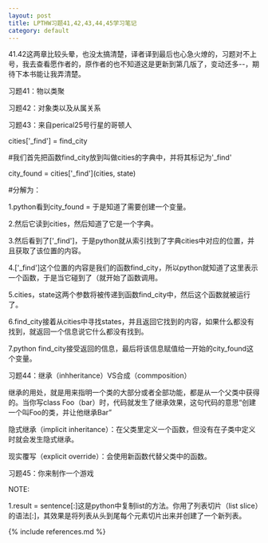 ```yaml
---
layout: post
title: LPTHW习题41,42,43,44,45学习笔记
category: default
---
```


41.42这两章比较头晕，也没太搞清楚，译者译到最后也心急火燎的，习题对不上号，我去查看愿作者的，原作者的也不知道这是更新到第几版了，变动还多--，期待下本书能让我弄清楚。

习题41：物以类聚

习题42：对象类以及从属关系

习题43：来自perical25号行星的哥顿人

cities['_find'] = find_city

#我们首先把函数find_city放到叫做cities的字典中，并将其标记为'_find'

city_found = cities['_find'](cities, state)

#分解为：

1.python看到city_found = 于是知道了需要创建一个变量。

2.然后它读到cities，然后知道了它是一个字典。

3.然后看到了['_find']，于是python就从索引找到了字典cities中对应的位置，并且获取了该位置的内容。

4.['_find']这个位置的内容是我们的函数find_city，所以python就知道了这里表示一个函数，于是当它碰到了（就开始了函数调用。

5.cities，state这两个参数将被传递到函数find_city中，然后这个函数就被运行了。

6.find_city接着从cities中寻找states，并且返回它找到的内容，如果什么都没有找到，就返回一个信息说它什么都没有找到。

7.python  find_city接受返回的信息，最后将该信息赋值给一开始的city_found这个变量。

习题44：继承（inhheritance）VS合成（commposition）

继承的用处，就是用来指明一个类的大部分或者全部功能，都是从一个父类中获得的。当你写class Foo（bar）时，代码就发生了继承效果，这句代码的意思“创建一个叫Foo的类，并让他继承Bar”

隐式继承（implicit inheritance）：在父类里定义一个函数，但没有在子类中定义时就会发生隐式继承。

现实覆写（explicit override）：会使用新函数代替父类中的函数。

习题45：你来制作一个游戏

NOTE:

1.result = sentence[:]这是python中复制list的方法。你用了列表切片（list slice）的语法[:]，其效果是将列表从头到尾每个元素切片出来并创建了一个新列表。



{% include references.md %}
